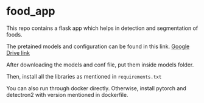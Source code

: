 # food_app


This repo contains a flask app which helps in detection and segmentation of foods.

The pretained models and configuration can be found in this link. [Google Drive link](https://drive.google.com/file/d/1omo9oBrfTJnm15Pm5icd8vcmLaUldKN8/view?usp=sharing)

After downloading the models and conf file, put them inside models folder.

Then, install all the libraries as mentioned in `requirements.txt`

You can also run through docker directly. Otherwise, install pytorch and detectron2 with version mentioned in dockerfile.




